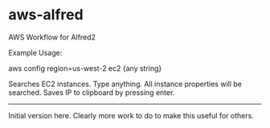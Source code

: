 # aws-alfred
AWS Workflow for Alfred2

Example Usage:

aws config region=us-west-2
ec2 {any string}

Searches EC2 instances. Type anything. All instance properties will be searched.  Saves IP to clipboard by pressing enter.

---------
Initial version here. Clearly more work to do to make this useful for others.